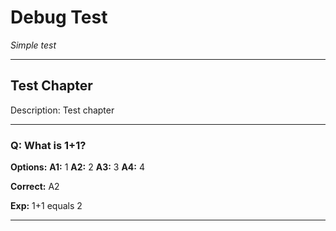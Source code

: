 # Debug Test

_Simple test_

---

## Test Chapter <!-- CH_ID: test -->

Description: Test chapter

---

### Q: What is 1+1? <!-- Q_ID: q1 -->

**Options:**
**A1:** 1
**A2:** 2
**A3:** 3
**A4:** 4

**Correct:** A2

**Exp:**
1+1 equals 2

---
